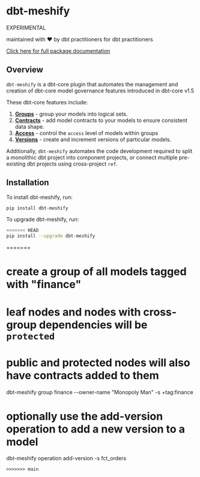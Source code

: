 # dbt-meshify

EXPERIMENTAL

maintained with :heart: by dbt practitioners for dbt practitioners

[Click here for full package documentation](https://dbt-labs.github.io/dbt-meshify/)

## Overview

`dbt-meshify` is a dbt-core plugin that automates the management and creation of dbt-core model governance features introduced in dbt-core v1.5

These dbt-core features include:

1. **[Groups](https://docs.getdbt.com/docs/build/groups)** - group your models into logical sets.
2. **[Contracts](https://docs.getdbt.com/docs/collaborate/govern/model-contracts)** - add model contracts to your models to ensure consistent data shape.
3. **[Access](https://docs.getdbt.com/docs/collaborate/govern/model-access)** - control the `access` level of models within groups
4. **[Versions](https://docs.getdbt.com/docs/collaborate/govern/model-versions)** - create and increment versions of particular models.

Additionally, `dbt-meshify` automates the code development required to split a monolithic dbt project into component projects, or connect multiple pre-existing dbt projects using cross-project `ref`.

## Installation

To install dbt-meshify, run:
```bash
pip install dbt-meshify
```

To upgrade dbt-meshify, run:
```bash
<<<<<<< HEAD
pip install --upgrade dbt-meshify
```
=======
# create a group of all models tagged with "finance"
# leaf nodes and nodes with cross-group dependencies will be `protected`
# public and protected nodes will also have contracts added to them
dbt-meshify group finance --owner-name "Monopoly Man" -s +tag:finance

# optionally use the add-version operation to add a new version to a model
dbt-meshify operation add-version -s fct_orders
```
>>>>>>> main

